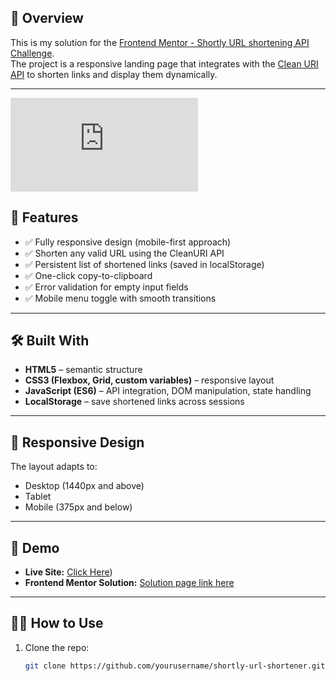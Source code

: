 ## 📌 Overview
This is my solution for the [Frontend Mentor - Shortly URL shortening API Challenge](https://www.frontendmentor.io/challenges/url-shortening-api-landing-page-2ce3ob-G).  
The project is a responsive landing page that integrates with the [Clean URI API](https://cleanuri.com/docs) to shorten links and display them dynamically.

---
![App Screenshot](https://github.com/MT2000-Programming/URL-Shortening/blob/main/images/URL_Shortener.html)
## 🚀 Features
- ✅ Fully responsive design (mobile-first approach)
- ✅ Shorten any valid URL using the CleanURI API
- ✅ Persistent list of shortened links (saved in localStorage)
- ✅ One-click copy-to-clipboard
- ✅ Error validation for empty input fields
- ✅ Mobile menu toggle with smooth transitions

---

## 🛠️ Built With
- **HTML5** – semantic structure  
- **CSS3 (Flexbox, Grid, custom variables)** – responsive layout  
- **JavaScript (ES6)** – API integration, DOM manipulation, state handling  
- **LocalStorage** – save shortened links across sessions  

---

## 📱 Responsive Design
The layout adapts to:  
- Desktop (1440px and above)  
- Tablet  
- Mobile (375px and below)  

---

## 🔗 Demo
- **Live Site:** [Click Here](https://mt2000-programming.github.io/URL-Shortening/))  
- **Frontend Mentor Solution:** [Solution page link here](https://www.frontendmentor.io/solutions/)  

---

## 🧑‍💻 How to Use
1. Clone the repo:
   ```bash
   git clone https://github.com/yourusername/shortly-url-shortener.git
